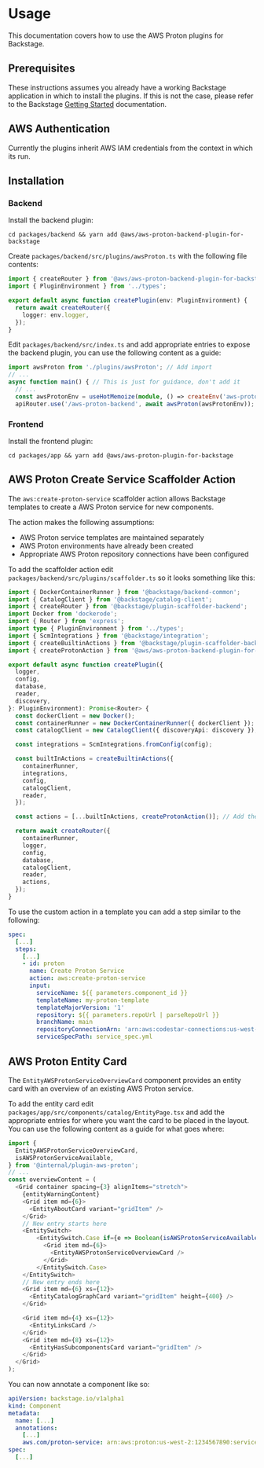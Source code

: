 # Usage

This documentation covers how to use the AWS Proton plugins for Backstage.

## Prerequisites

These instructions assumes you already have a working Backstage application in which to install the plugins. If this is not the case, please refer to the Backstage [Getting Started](https://backstage.io/docs/getting-started/) documentation.

## AWS Authentication

Currently the plugins inherit AWS IAM credentials from the context in which its run.

## Installation

### Backend

Install the backend plugin:

```
cd packages/backend && yarn add @aws/aws-proton-backend-plugin-for-backstage
```

Create `packages/backend/src/plugins/awsProton.ts` with the following file contents:

```typescript
import { createRouter } from '@aws/aws-proton-backend-plugin-for-backstage';
import { PluginEnvironment } from '../types';

export default async function createPlugin(env: PluginEnvironment) {
  return await createRouter({
    logger: env.logger,
  });
}
```

Edit `packages/backend/src/index.ts` and add appropriate entries to expose the backend plugin, you can use the following content as a guide:

```typescript
import awsProton from './plugins/awsProton'; // Add import
// ...
async function main() { // This is just for guidance, don't add it
  // ...
  const awsProtonEnv = useHotMemoize(module, () => createEnv('aws-proton-backend'));      // Add env
  apiRouter.use('/aws-proton-backend', await awsProton(awsProtonEnv));  // Add router plug
```

### Frontend

Install the frontend plugin:

```
cd packages/app && yarn add @aws/aws-proton-plugin-for-backstage
```

## AWS Proton Create Service Scaffolder Action

The `aws:create-proton-service` scaffolder action allows Backstage templates to create a AWS Proton service for new components.

The action makes the following assumptions:
- AWS Proton service templates are maintained separately
- AWS Proton environments have already been created
- Appropriate AWS Proton repository connections have been configured

To add the scaffolder action edit `packages/backend/src/plugins/scaffolder.ts` so it looks something like this:

```typescript
import { DockerContainerRunner } from '@backstage/backend-common';
import { CatalogClient } from '@backstage/catalog-client';
import { createRouter } from '@backstage/plugin-scaffolder-backend';
import Docker from 'dockerode';
import { Router } from 'express';
import type { PluginEnvironment } from '../types';
import { ScmIntegrations } from '@backstage/integration';
import { createBuiltinActions } from '@backstage/plugin-scaffolder-backend';
import { createProtonAction } from '@aws/aws-proton-backend-plugin-for-backstage'; // Import the action

export default async function createPlugin({
  logger,
  config,
  database,
  reader,
  discovery,
}: PluginEnvironment): Promise<Router> {
  const dockerClient = new Docker();
  const containerRunner = new DockerContainerRunner({ dockerClient });
  const catalogClient = new CatalogClient({ discoveryApi: discovery });

  const integrations = ScmIntegrations.fromConfig(config);

  const builtInActions = createBuiltinActions({
    containerRunner,
    integrations,
    config,
    catalogClient,
    reader,
  });

  const actions = [...builtInActions, createProtonAction()]; // Add the action to the built-in actions

  return await createRouter({
    containerRunner,
    logger,
    config,
    database,
    catalogClient,
    reader,
    actions,
  });
}
```

To use the custom action in a template you can add a step similar to the following:

```yaml
spec:
  [...]
  steps:
    [...]
    - id: proton
      name: Create Proton Service
      action: aws:create-proton-service
      input:
        serviceName: ${{ parameters.component_id }}
        templateName: my-proton-template
        templateMajorVersion: '1'
        repository: ${{ parameters.repoUrl | parseRepoUrl }}
        branchName: main
        repositoryConnectionArn: 'arn:aws:codestar-connections:us-west-2:1234567890:connection/4dde5c82-51d6-4ea9-918e-03aed6971ff3'
        serviceSpecPath: service_spec.yml
```

## AWS Proton Entity Card

The `EntityAWSProtonServiceOverviewCard` component provides an entity card with an overview of an existing AWS Proton service.

To add the entity card edit `packages/app/src/components/catalog/EntityPage.tsx` and add the appropriate entries for where you want the card to be placed in the layout. You can use the following content as a guide for what goes where:

```typescript
import {
  EntityAWSProtonServiceOverviewCard,
  isAWSProtonServiceAvailable,
} from '@internal/plugin-aws-proton';
// ...
const overviewContent = (
  <Grid container spacing={3} alignItems="stretch">
    {entityWarningContent}
    <Grid item md={6}>
      <EntityAboutCard variant="gridItem" />
    </Grid>
    // New entry starts here
    <EntitySwitch>
        <EntitySwitch.Case if={e => Boolean(isAWSProtonServiceAvailable(e))}>
          <Grid item md={6}>
            <EntityAWSProtonServiceOverviewCard />
          </Grid>
        </EntitySwitch.Case>
    </EntitySwitch>
    // New entry ends here
    <Grid item md={6} xs={12}>
      <EntityCatalogGraphCard variant="gridItem" height={400} />
    </Grid>

    <Grid item md={4} xs={12}>
      <EntityLinksCard />
    </Grid>
    <Grid item md={8} xs={12}>
      <EntityHasSubcomponentsCard variant="gridItem" />
    </Grid>
  </Grid>
);
```

You can now annotate a component like so:

```yaml
apiVersion: backstage.io/v1alpha1
kind: Component
metadata:
  name: [...]
  annotations:
    [...]
    aws.com/proton-service: arn:aws:proton:us-west-2:1234567890:service/my-proton-service
spec:
  [...]
```